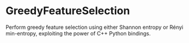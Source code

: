 # GreedyFeatureSelection
Perform greedy feature selection using either Shannon entropy or Rényi min-entropy, exploiting the power of C++ Python bindings.
